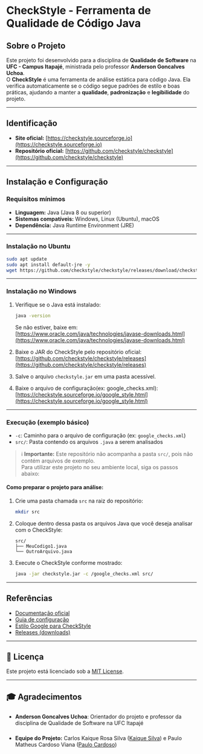 #  CheckStyle - Ferramenta de Qualidade de Código Java

##  Sobre o Projeto

Este projeto foi desenvolvido para a disciplina de **Qualidade de Software** na **UFC - Campus Itapajé**, ministrada pelo professor **Anderson Goncalves Uchoa**.  
O **CheckStyle** é uma ferramenta de análise estática para código Java. Ela verifica automaticamente se o código segue padrões de estilo e boas práticas, ajudando a manter a **qualidade**, **padronização** e **legibilidade** do projeto.


---
##  Identificação

- **Site oficial:** [https://checkstyle.sourceforge.io](https://checkstyle.sourceforge.io)  
- **Repositório oficial:** [https://github.com/checkstyle/checkstyle](https://github.com/checkstyle/checkstyle)

---

##  Instalação e Configuração

###  Requisitos mínimos

- **Linguagem:** Java (Java 8 ou superior)
- **Sistemas compatíveis:** Windows, Linux (Ubuntu), macOS  
- **Dependência:** Java Runtime Environment (JRE)

---

###  Instalação no Ubuntu

```bash
sudo apt update
sudo apt install default-jre -y
wget https://github.com/checkstyle/checkstyle/releases/download/checkstyle-10.15.0/checkstyle-10.15.0-all.jar -O checkstyle.jar
```

---

###  Instalação no Windows

1. Verifique se o Java está instalado:
   ```cmd
   java -version
   ```
   Se não estiver, baixe em: [https://www.oracle.com/java/technologies/javase-downloads.html](https://www.oracle.com/java/technologies/javase-downloads.html)

2. Baixe o JAR do CheckStyle pelo repositório oficial:  
   [https://github.com/checkstyle/checkstyle/releases](https://github.com/checkstyle/checkstyle/releases)

3. Salve o arquivo `checkstyle.jar` em uma pasta acessível.

4. Baixe o arquivo de configuração(ex: google_checks.xml): [https://checkstyle.sourceforge.io/google_style.html](https://checkstyle.sourceforge.io/google_style.html)


---

### Execução (exemplo básico)

- `-c`: Caminho para o arquivo de configuração (ex: `google_checks.xml`)
- `src/`: Pasta contendo os arquivos `.java` a serem analisados

> ℹ️ **Importante:** Este repositório não acompanha a pasta `src/`, pois não contém arquivos de exemplo.  
> Para utilizar este projeto no seu ambiente local, siga os passos abaixo:

####  Como preparar o projeto para análise:

1. Crie uma pasta chamada `src` na raiz do repositório:
   ```bash
   mkdir src
   ```

2. Coloque dentro dessa pasta os arquivos Java que você deseja analisar com o CheckStyle:
   ```
   src/
   ├── MeuCodigo1.java
   └── OutroArquivo.java
   ```

3. Execute o CheckStyle conforme mostrado:
   ```bash
   java -jar checkstyle.jar -c /google_checks.xml src/
   ```

---

##  Referências

- [Documentação oficial](https://checkstyle.sourceforge.io/)
- [Guia de configuração](https://checkstyle.sourceforge.io/config.html)
- [Estilo Google para CheckStyle](https://checkstyle.sourceforge.io/google_style.html)
- [Releases (downloads)](https://github.com/checkstyle/checkstyle/releases)

---

## 📜 Licença  
Este projeto está licenciado sob a [MIT License](LICENSE).  

---

## 🎓 **Agradecimentos**
###
- **Anderson Goncalves Uchoa**: Orientador do projeto e professor da disciplina de Qualidade de Software na UFC Itapajé
###
- **Equipe do Projeto:** Carlos Kaique Rosa Silva ([Kaique Silva](https://github.com/hoyalles)) e Paulo Matheus Cardoso Viana ([Paulo Cardoso](https://github.com/Paulim18))
